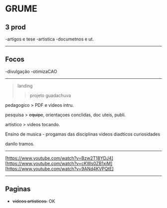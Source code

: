 # GRUME

## 3 prod

-artigos e tese
-artistica
-documetnos e ut.

---

## Focos

-divulgação
-otimizaCAO

---

>landing
>>projeto guadachuva

pedagogico > PDF e videos intru.

pesquisa > ~~equipe~~, orientaçoes conclidas, doc uteis, publi.

artistico > videos tocando.

Ensino de musica - progamas das disciplinas videos diadticos curiosidades

danilo tramos.

---

[https://www.youtube.com/watch?v=Bzw2T18YDJ4]
[https://www.youtube.com/watch?v=cKWs0ZB1xiM]
[https://www.youtube.com/watch?v=9ANd4KVPQtE]

---

## Paginas

- ~~videos artisticos.~~ OK
